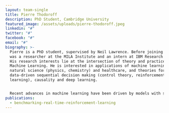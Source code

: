 ```yaml
---
layout: team-single
title: Pierre Thodoroff
description: PhD Student, Cambridge University
featured_image: /assets/uploads/pierre-thodoroff.jpeg
linkedin: "#"
twitter: "#"
facebook: "#"
email: "#"
biography: >-
  Pierre is a PhD student, supervised by Neil Lawrence. Before joining ML@CL he
  was a researcher at the MILA Institute and an intern at IBM Research Israel.
  His research interests lie at the intersection of theory and practice in
  Machine Learning. He is interested in applications of machine learning in
  natural science (physics, chemistry) and healthcare, and theories for
  data-driven sequential decision making (control theory, reinforcement
  learning), causality and deep learning.


  Recent advances in machine learning have been driven by models with significant computational costs. The impact of bounded resources on the algorithm is often ignored and compute allocation decisions are made in an ad-hoc manner by the engineer or researcher.  This can cause issues in deployment requiring real-time inference or cause sub-optimal resource allocation during training. In Pierre's research, he attempts to incorporate the concept of bounded rationality in machine learning to optimally reason about computations in a data-driven way. He also analyzes the impact of bounded computations on machine learning systems.
publications:
  - benchmarking-real-time-reinforcement-learning
---
```

